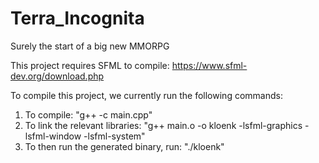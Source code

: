 # Terra_Incognita
Surely the start of a big new MMORPG

This project requires SFML to compile: https://www.sfml-dev.org/download.php

To compile this project, we currently run the following  commands:
1. To compile: "g++ -c main.cpp"
2. To link the relevant libraries: "g++ main.o -o kloenk -lsfml-graphics -lsfml-window -lsfml-system"
3. To then run the generated binary, run: "./kloenk"